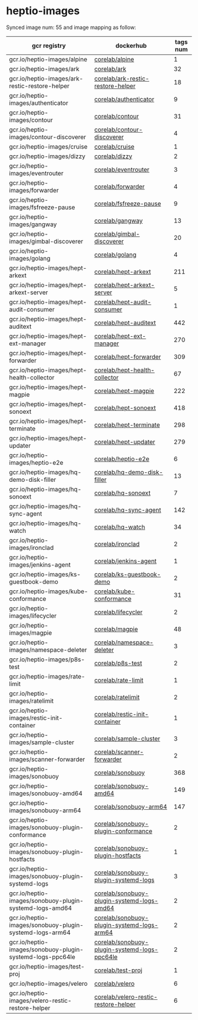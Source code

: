 # heptio-images


Synced image num: 55 and image mapping as follow:



|  gcr registry | dockerhub | tags num |
|-------------- | -------------- | -------------- | 
| gcr.io/heptio-images/alpine | [corelab/alpine](https://hub.docker.com/r/corelab/alpine) | 1 | 
| gcr.io/heptio-images/ark | [corelab/ark](https://hub.docker.com/r/corelab/ark) | 32 | 
| gcr.io/heptio-images/ark-restic-restore-helper | [corelab/ark-restic-restore-helper](https://hub.docker.com/r/corelab/ark-restic-restore-helper) | 18 | 
| gcr.io/heptio-images/authenticator | [corelab/authenticator](https://hub.docker.com/r/corelab/authenticator) | 9 | 
| gcr.io/heptio-images/contour | [corelab/contour](https://hub.docker.com/r/corelab/contour) | 31 | 
| gcr.io/heptio-images/contour-discoverer | [corelab/contour-discoverer](https://hub.docker.com/r/corelab/contour-discoverer) | 4 | 
| gcr.io/heptio-images/cruise | [corelab/cruise](https://hub.docker.com/r/corelab/cruise) | 1 | 
| gcr.io/heptio-images/dizzy | [corelab/dizzy](https://hub.docker.com/r/corelab/dizzy) | 2 | 
| gcr.io/heptio-images/eventrouter | [corelab/eventrouter](https://hub.docker.com/r/corelab/eventrouter) | 3 | 
| gcr.io/heptio-images/forwarder | [corelab/forwarder](https://hub.docker.com/r/corelab/forwarder) | 4 | 
| gcr.io/heptio-images/fsfreeze-pause | [corelab/fsfreeze-pause](https://hub.docker.com/r/corelab/fsfreeze-pause) | 9 | 
| gcr.io/heptio-images/gangway | [corelab/gangway](https://hub.docker.com/r/corelab/gangway) | 13 | 
| gcr.io/heptio-images/gimbal-discoverer | [corelab/gimbal-discoverer](https://hub.docker.com/r/corelab/gimbal-discoverer) | 20 | 
| gcr.io/heptio-images/golang | [corelab/golang](https://hub.docker.com/r/corelab/golang) | 4 | 
| gcr.io/heptio-images/hept-arkext | [corelab/hept-arkext](https://hub.docker.com/r/corelab/hept-arkext) | 211 | 
| gcr.io/heptio-images/hept-arkext-server | [corelab/hept-arkext-server](https://hub.docker.com/r/corelab/hept-arkext-server) | 5 | 
| gcr.io/heptio-images/hept-audit-consumer | [corelab/hept-audit-consumer](https://hub.docker.com/r/corelab/hept-audit-consumer) | 1 | 
| gcr.io/heptio-images/hept-auditext | [corelab/hept-auditext](https://hub.docker.com/r/corelab/hept-auditext) | 442 | 
| gcr.io/heptio-images/hept-ext-manager | [corelab/hept-ext-manager](https://hub.docker.com/r/corelab/hept-ext-manager) | 270 | 
| gcr.io/heptio-images/hept-forwarder | [corelab/hept-forwarder](https://hub.docker.com/r/corelab/hept-forwarder) | 309 | 
| gcr.io/heptio-images/hept-health-collector | [corelab/hept-health-collector](https://hub.docker.com/r/corelab/hept-health-collector) | 67 | 
| gcr.io/heptio-images/hept-magpie | [corelab/hept-magpie](https://hub.docker.com/r/corelab/hept-magpie) | 222 | 
| gcr.io/heptio-images/hept-sonoext | [corelab/hept-sonoext](https://hub.docker.com/r/corelab/hept-sonoext) | 418 | 
| gcr.io/heptio-images/hept-terminate | [corelab/hept-terminate](https://hub.docker.com/r/corelab/hept-terminate) | 298 | 
| gcr.io/heptio-images/hept-updater | [corelab/hept-updater](https://hub.docker.com/r/corelab/hept-updater) | 279 | 
| gcr.io/heptio-images/heptio-e2e | [corelab/heptio-e2e](https://hub.docker.com/r/corelab/heptio-e2e) | 6 | 
| gcr.io/heptio-images/hq-demo-disk-filler | [corelab/hq-demo-disk-filler](https://hub.docker.com/r/corelab/hq-demo-disk-filler) | 13 | 
| gcr.io/heptio-images/hq-sonoext | [corelab/hq-sonoext](https://hub.docker.com/r/corelab/hq-sonoext) | 7 | 
| gcr.io/heptio-images/hq-sync-agent | [corelab/hq-sync-agent](https://hub.docker.com/r/corelab/hq-sync-agent) | 142 | 
| gcr.io/heptio-images/hq-watch | [corelab/hq-watch](https://hub.docker.com/r/corelab/hq-watch) | 34 | 
| gcr.io/heptio-images/ironclad | [corelab/ironclad](https://hub.docker.com/r/corelab/ironclad) | 2 | 
| gcr.io/heptio-images/jenkins-agent | [corelab/jenkins-agent](https://hub.docker.com/r/corelab/jenkins-agent) | 1 | 
| gcr.io/heptio-images/ks-guestbook-demo | [corelab/ks-guestbook-demo](https://hub.docker.com/r/corelab/ks-guestbook-demo) | 2 | 
| gcr.io/heptio-images/kube-conformance | [corelab/kube-conformance](https://hub.docker.com/r/corelab/kube-conformance) | 31 | 
| gcr.io/heptio-images/lifecycler | [corelab/lifecycler](https://hub.docker.com/r/corelab/lifecycler) | 2 | 
| gcr.io/heptio-images/magpie | [corelab/magpie](https://hub.docker.com/r/corelab/magpie) | 48 | 
| gcr.io/heptio-images/namespace-deleter | [corelab/namespace-deleter](https://hub.docker.com/r/corelab/namespace-deleter) | 3 | 
| gcr.io/heptio-images/p8s-test | [corelab/p8s-test](https://hub.docker.com/r/corelab/p8s-test) | 2 | 
| gcr.io/heptio-images/rate-limit | [corelab/rate-limit](https://hub.docker.com/r/corelab/rate-limit) | 1 | 
| gcr.io/heptio-images/ratelimit | [corelab/ratelimit](https://hub.docker.com/r/corelab/ratelimit) | 2 | 
| gcr.io/heptio-images/restic-init-container | [corelab/restic-init-container](https://hub.docker.com/r/corelab/restic-init-container) | 1 | 
| gcr.io/heptio-images/sample-cluster | [corelab/sample-cluster](https://hub.docker.com/r/corelab/sample-cluster) | 3 | 
| gcr.io/heptio-images/scanner-forwarder | [corelab/scanner-forwarder](https://hub.docker.com/r/corelab/scanner-forwarder) | 2 | 
| gcr.io/heptio-images/sonobuoy | [corelab/sonobuoy](https://hub.docker.com/r/corelab/sonobuoy) | 368 | 
| gcr.io/heptio-images/sonobuoy-amd64 | [corelab/sonobuoy-amd64](https://hub.docker.com/r/corelab/sonobuoy-amd64) | 149 | 
| gcr.io/heptio-images/sonobuoy-arm64 | [corelab/sonobuoy-arm64](https://hub.docker.com/r/corelab/sonobuoy-arm64) | 147 | 
| gcr.io/heptio-images/sonobuoy-plugin-conformance | [corelab/sonobuoy-plugin-conformance](https://hub.docker.com/r/corelab/sonobuoy-plugin-conformance) | 2 | 
| gcr.io/heptio-images/sonobuoy-plugin-hostfacts | [corelab/sonobuoy-plugin-hostfacts](https://hub.docker.com/r/corelab/sonobuoy-plugin-hostfacts) | 1 | 
| gcr.io/heptio-images/sonobuoy-plugin-systemd-logs | [corelab/sonobuoy-plugin-systemd-logs](https://hub.docker.com/r/corelab/sonobuoy-plugin-systemd-logs) | 3 | 
| gcr.io/heptio-images/sonobuoy-plugin-systemd-logs-amd64 | [corelab/sonobuoy-plugin-systemd-logs-amd64](https://hub.docker.com/r/corelab/sonobuoy-plugin-systemd-logs-amd64) | 2 | 
| gcr.io/heptio-images/sonobuoy-plugin-systemd-logs-arm64 | [corelab/sonobuoy-plugin-systemd-logs-arm64](https://hub.docker.com/r/corelab/sonobuoy-plugin-systemd-logs-arm64) | 2 | 
| gcr.io/heptio-images/sonobuoy-plugin-systemd-logs-ppc64le | [corelab/sonobuoy-plugin-systemd-logs-ppc64le](https://hub.docker.com/r/corelab/sonobuoy-plugin-systemd-logs-ppc64le) | 2 | 
| gcr.io/heptio-images/test-proj | [corelab/test-proj](https://hub.docker.com/r/corelab/test-proj) | 1 | 
| gcr.io/heptio-images/velero | [corelab/velero](https://hub.docker.com/r/corelab/velero) | 6 | 
| gcr.io/heptio-images/velero-restic-restore-helper | [corelab/velero-restic-restore-helper](https://hub.docker.com/r/corelab/velero-restic-restore-helper) | 6 | 

